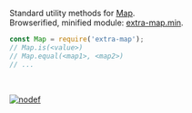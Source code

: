 Standard utility methods for [Map].<br>
Browserified, minified module: [extra-map.min].

```javascript
const Map = require('extra-map');
// Map.is(<value>)
// Map.equal(<map1>, <map2>)
// ...
```

<br>


[![nodef](https://i.imgur.com/Ya1duvx.jpg)](https://nodef.github.io)

[Map]: https://developer.mozilla.org/en-US/docs/Web/JavaScript/Reference/Global_Objects/Map
[extra-map.min]: https://www.npmjs.com/package/extra-map.min
